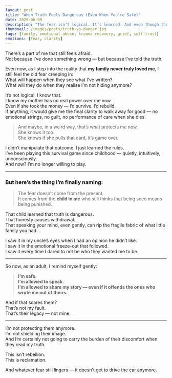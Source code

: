 ```yaml
---
layout: post
title: "When Truth Feels Dangerous (Even When You're Safe)"
date: 2025-06-09
description: "The fear isn’t logical. It’s learned. And even though they never loved me, a part of me still tries to protect them. But that part isn’t in charge anymore."
thumbnail: /images/posts/truth-vs-danger.jpg
tags: [family, emotional abuse, trauma recovery, grief, self-trust]
emotions: [fear, clarity]
---
```


There’s a part of me that still feels afraid.  
Not because I’ve done something wrong — but because I’ve told the truth.

Even now, as I step into the reality that **my family never truly loved me**, I still feel the old fear creeping in:  
What will happen when they see what I’ve written?  
What will they do when they realise I’m not hiding anymore?

It’s not logical. I know that.  
I know my mother has no real power over me now.  
Even if she took the money — I’d survive. I’d rebuild.  
If anything, it would give me the final clarity to walk away for good — no emotional strings, no guilt, no performance of care when she dies.

> And maybe, in a weird way, that’s what protects me now.  
> She knows it too.  
> She knows if she pulls that card, it’s game over.

I didn’t manipulate that outcome. I just learned the rules.  
I’ve been playing this survival game since childhood — quietly, intuitively, unconsciously.  
And now? I’m no longer willing to play.

---

### But here’s the thing I’m finally naming:

> The fear doesn’t come from the present.  
> It comes from the **child in me** who still thinks that being seen means being punished.

That child learned that truth is dangerous.  
That honesty causes withdrawal.  
That speaking your mind, even gently, can rip the fragile fabric of what little family you had.

I saw it in my uncle’s eyes when I had an opinion he didn’t like.  
I saw it in the emotional freeze-out that followed.  
I saw it every time I dared to not be who they wanted me to be.

---

So now, as an adult, I remind myself gently:

> **I’m safe.**  
> **I’m allowed to speak.**  
> **I’m allowed to share my story — even if it offends the ones who wrote me out of theirs.**

And if that scares them?  
That’s not my fault.  
That’s their legacy — not mine.

---

I’m not protecting them anymore.  
I’m not shielding their image.  
And I’m certainly not going to carry the burden of their discomfort when they read my truth.

This isn’t rebellion.  
This is reclamation.

And whatever fear still lingers — it doesn’t get to drive the car anymore.

